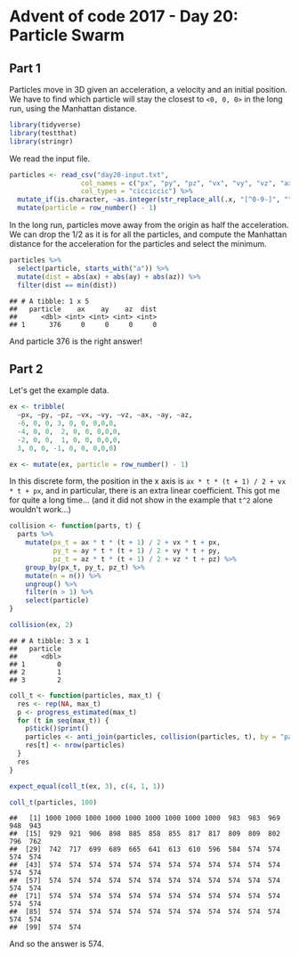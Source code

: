 Advent of code 2017 - Day 20: Particle Swarm
================

Part 1
------

Particles move in 3D given an acceleration, a velocity and an initial position. We have to find which particle will stay the closest to `<0, 0, 0>` in the long run, using the Manhattan distance.

``` r
library(tidyverse)
library(testthat)
library(stringr)
```

We read the input file.

``` r
particles <- read_csv("day20-input.txt", 
                  col_names = c("px", "py", "pz", "vx", "vy", "vz", "ax", "ay", "az"), 
                  col_types = "cicciccic") %>% 
  mutate_if(is.character, ~as.integer(str_replace_all(.x, "[^0-9-]", ""))) %>% 
  mutate(particle = row_number() - 1)
```

In the long run, particles move away from the origin as half the acceleration. We can drop the 1/2 as it is for all the particles, and compute the Manhattan distance for the acceleration for the particles and select the minimum.

``` r
particles %>% 
  select(particle, starts_with("a")) %>% 
  mutate(dist = abs(ax) + abs(ay) + abs(az)) %>% 
  filter(dist == min(dist))
```

    ## # A tibble: 1 x 5
    ##   particle    ax    ay    az  dist
    ##      <dbl> <int> <int> <int> <int>
    ## 1      376     0     0     0     0

And particle 376 is the right answer!

Part 2
------

Let's get the example data.

``` r
ex <- tribble(
  ~px, ~py, ~pz, ~vx, ~vy, ~vz, ~ax, ~ay, ~az,
  -6, 0, 0, 3, 0, 0, 0,0,0,  
  -4, 0, 0,  2, 0, 0, 0,0,0, 
  -2, 0, 0,  1, 0, 0, 0,0,0, 
  3, 0, 0, -1, 0, 0, 0,0,0)

ex <- mutate(ex, particle = row_number() - 1)
```

In this discrete form, the position in the x axis is `ax * t * (t + 1) / 2 + vx * t + px`, and in particular, there is an extra linear coefficient. This got me for quite a long time... (and it did not show in the example that `t^2` alone wouldn't work...)

``` r
collision <- function(parts, t) {
  parts %>% 
    mutate(px_t = ax * t * (t + 1) / 2 + vx * t + px,
           py_t = ay * t * (t + 1) / 2 + vy * t + py,
           pz_t = az * t * (t + 1) / 2 + vz * t + pz) %>% 
    group_by(px_t, py_t, pz_t) %>%
    mutate(n = n()) %>%
    ungroup() %>%
    filter(n > 1) %>%
    select(particle)
}

collision(ex, 2)
```

    ## # A tibble: 3 x 1
    ##   particle
    ##      <dbl>
    ## 1        0
    ## 2        1
    ## 3        2

``` r
coll_t <- function(particles, max_t) {
  res <- rep(NA, max_t)
  p <- progress_estimated(max_t)
  for (t in seq(max_t)) {
    p$tick()$print()
    particles <- anti_join(particles, collision(particles, t), by = "particle")
    res[t] <- nrow(particles)
  }
  res
}

expect_equal(coll_t(ex, 3), c(4, 1, 1))
```

``` r
coll_t(particles, 100)
```

    ##   [1] 1000 1000 1000 1000 1000 1000 1000 1000 1000  983  983  969  948  943
    ##  [15]  929  921  906  898  885  858  855  817  817  809  809  802  796  762
    ##  [29]  742  717  699  689  665  641  613  610  596  584  574  574  574  574
    ##  [43]  574  574  574  574  574  574  574  574  574  574  574  574  574  574
    ##  [57]  574  574  574  574  574  574  574  574  574  574  574  574  574  574
    ##  [71]  574  574  574  574  574  574  574  574  574  574  574  574  574  574
    ##  [85]  574  574  574  574  574  574  574  574  574  574  574  574  574  574
    ##  [99]  574  574

And so the answer is 574.
